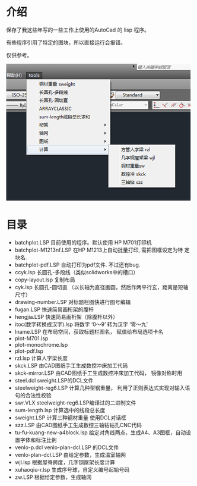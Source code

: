 # 介绍
保存了我这些年写的一些工作上使用的AutoCad 的 lisp 程序。

有些程序引用了特定的图块，所以直接运行会报错。

仅供参考。

![sample](./img/sample.png)

# 目录
- batchplot.LSP  目前使用的程序。默认使用 HP M701打印机
- batchplot-M1213nf.LSP    在HP M1213上自动批量打印, 需把图框设定为特
  定块名.
- batchplot-pdf.LSP    自动打印为pdf文件. 不过还有bug.
- ccyk.lsp    长圆孔-多段线（类似solidworks中的槽口）
- copy-layout.lsp  复制布局
- cyk.lsp    长圆孔-圆切直 （以长轴为直径画圆，然后作两平行玄，距离是短轴尺寸）
- drawing-number.LSP   对标题栏图快进行图号编辑
- fugan.LSP  快速简易画桁架的腹杆
- hengjia.LSP  快速简易画桁架（除腹杆以外）
- itoc(数字转换成汉字).lsp   将数字 ‘0～9’ 转为汉字 ‘零～九’
- lname.LSP    在布局空间，获取标题栏图名， 赋值给布局选项卡名
- plot-M701.lsp
- plot-monochrome.lsp
- plot-pdf.lsp
- rzl.lsp   计算人字梁长度
- skck.LSP   由CAD图纸手工生成数控冲床加工代码
- skck-mirror.LSP  由CAD图纸手工生成数控冲床加工代码， 镜像对称时用
- steel.dcl     sweight.LSP的DCL文件
- steelweight-reg6.LSP   计算几种型钢重量， 利用了正则表达式实现对输入语句的合法性校验
- swr.VLX   steelweight-reg6.LSP编译过的二进制文件
- sum-length.lsp   计算选中的线段总长度
- sweight.LSP   计算三种钢材重量 使用DCL对话框
- szz.LSP   由CAD图纸手工生成数控三轴钻钻孔CNC代码
- tu-fu-kuang-new-a4block.lsp   给定对角线两点，生成A4、A3图框，自动设置字体和标注比例
- venlo-p.dcl     venlo-plan-dcl.LSP  的DCL文件
- venlo-plan-dcl.LSP  由给定参数，生成温室轴网
- wjl.lsp  根据屋脊跨度，几字钢屋架长度计算
- xuhaoqiu-r.lsp  生成序号球，自定义编号起始号码
- zw.LSP  根据给定参数，生成轴网
